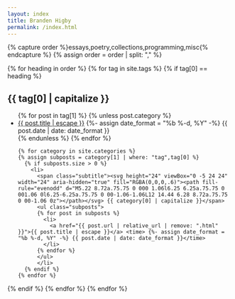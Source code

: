 ```yaml
---
layout: index
title: Branden Higby
permalink: /index.html
---
```


{% capture order %}essays,poetry,collections,programming,misc{% endcapture %}
{% assign order = order | split: "," %}

{% for heading in order %}
{% for tag in site.tags %}
{% if tag[0] == heading %}

  <h2 class="postTitle">{{ tag[0] | capitalize }}</h2>
  <ul class="posts">
    {% for post in tag[1] %}
      {% unless post.category %}
        <li>
          <a href="{{ post.url | relative_url | remove: ".html" }}">{{ post.title | escape }}</a> <time> {%- assign date_format = "%b %-d, %Y" -%} {{ post.date | date: date_format }}</time>
        </li>
      {% endunless %}
    {% endfor %}


    {% for category in site.categories %}
    {% assign subposts = category[1] | where: "tag",tag[0] %}
      {% if subposts.size > 0 %}
        <li>
          <span class="subtitle"><svg height="24" viewBox="0 -5 24 24" width="24" aria-hidden="true" fill="RGBA(0,0,0,.6)"><path fill-rule="evenodd" d="M5.22 8.72a.75.75 0 000 1.06l6.25 6.25a.75.75 0 001.06 0l6.25-6.25a.75.75 0 00-1.06-1.06L12 14.44 6.28 8.72a.75.75 0 00-1.06 0z"></path></svg> {{ category[0] | capitalize }}</span>
          <ul class="subposts">
          {% for post in subposts %}
            <li>
              <a href="{{ post.url | relative_url | remove: ".html" }}">{{ post.title | escape }}</a> <time> {%- assign date_format = "%b %-d, %Y" -%} {{ post.date | date: date_format }}</time>
            </li>
          {% endfor %}
          </ul>
          </li>
      {% endif %}
    {% endfor %}
  </ul>
  {% endif %}
{% endfor %}
{% endfor %}
